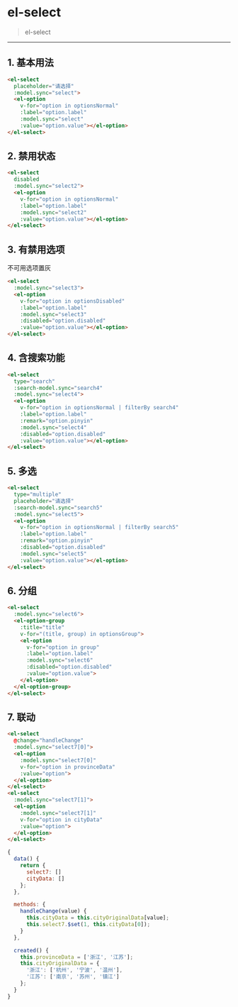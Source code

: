# el-select
> el-select

-----------

## 1. 基本用法

<el-select
  placeholder="请选择"
  :model.sync="select">
  <el-option
    v-for="option in optionsNormal"
    :label="option.label"
    :model.sync="select"
    :value="option.value"></el-option>
</el-select>


```html
<el-select
  placeholder="请选择"
  :model.sync="select">
  <el-option
    v-for="option in optionsNormal"
    :label="option.label"
    :model.sync="select"
    :value="option.value"></el-option>
</el-select>
```
## 2. 禁用状态

<el-select
  disabled
  :model.sync="select2">
  <el-option
    v-for="option in optionsNormal"
    :label="option.label"
    :model.sync="select2"
    :value="option.value"></el-option>
</el-select>

```html
<el-select
  disabled
  :model.sync="select2">
  <el-option
    v-for="option in optionsNormal"
    :label="option.label"
    :model.sync="select2"
    :value="option.value"></el-option>
</el-select>
```

## 3. 有禁用选项
不可用选项置灰


<el-select
  :model.sync="select3">
  <el-option
    v-for="option in optionsDisabled"
    :label="option.label"
    :model.sync="select3"
    :disabled="option.disabled"
    :value="option.value"></el-option>
</el-select>

```html
<el-select
  :model.sync="select3">
  <el-option
    v-for="option in optionsDisabled"
    :label="option.label"
    :model.sync="select3"
    :disabled="option.disabled"
    :value="option.value"></el-option>
</el-select>
```

## 4. 含搜索功能


<el-select
  type="search"
  :search-model.sync="search4"
  :model.sync="select4">
  <el-option
    v-for="option in optionsNormal | filterBy search4"
    :label="option.label"
    :remark="option.pinyin"
    :model.sync="select4"
    :disabled="option.disabled"
    :value="option.value"></el-option>
</el-select>

```html
<el-select
  type="search"
  :search-model.sync="search4"
  :model.sync="select4">
  <el-option
    v-for="option in optionsNormal | filterBy search4"
    :label="option.label"
    :remark="option.pinyin"
    :model.sync="select4"
    :disabled="option.disabled"
    :value="option.value"></el-option>
</el-select>
```

## 5. 多选

<el-select
  type="multiple"
  placeholder="请选择"
  :search-model.sync="search5"
  :model.sync="select5">
  <el-option
    v-for="option in optionsNormal | filterBy search5"
    :label="option.label"
    :remark="option.pinyin"
    :disabled="option.disabled"
    :model.sync="select5"
    :value="option.value"></el-option>
</el-select>


```html
<el-select
  type="multiple"
  placeholder="请选择"
  :search-model.sync="search5"
  :model.sync="select5">
  <el-option
    v-for="option in optionsNormal | filterBy search5"
    :label="option.label"
    :remark="option.pinyin"
    :disabled="option.disabled"
    :model.sync="select5"
    :value="option.value"></el-option>
</el-select>

```
## 6. 分组


<el-select
  :model.sync="select6">
  <el-option-group
    :title="title"
    v-for="(title, group) in optionsGroup">
    <el-option
      v-for="option in group"
      :label="option.label"
      :model.sync="select6"
      :disabled="option.disabled"
      :value="option.value">
    </el-option>
  </el-option-group>
</el-select>


```html
<el-select
  :model.sync="select6">
  <el-option-group
    :title="title"
    v-for="(title, group) in optionsGroup">
    <el-option
      v-for="option in group"
      :label="option.label"
      :model.sync="select6"
      :disabled="option.disabled"
      :value="option.value">
    </el-option>
  </el-option-group>
</el-select>
```


## 7. 联动

<p v-text="select7 | json"></p>
<el-select
  @change="handleChange"
  :model.sync="select7[0]">
  <el-option
    v-for="option in provinceData"
    :model.sync="select7[0]"
    :value="option">
  </el-option>
</el-select>
<el-select
  :model.sync="select7[1]">
  <el-option
    v-for="option in cityData"
    :model.sync="select7[1]"
    :value="option">
  </el-option>
</el-select>

```html
<el-select
  @change="handleChange"
  :model.sync="select7[0]">
  <el-option
    :model.sync="select7[0]"
    v-for="option in provinceData"
    :value="option">
  </el-option>
</el-select>
<el-select
  :model.sync="select7[1]">
  <el-option
    :model.sync="select7[1]"
    v-for="option in cityData"
    :value="option">
  </el-option>
</el-select>
```

```javascript
{
  data() {
    return {
      select7: []
      cityData: []
    };
  },

  methods: {
    handleChange(value) {
      this.cityData = this.cityOriginalData[value];
      this.select7.$set(1, this.cityData[0]);
    }
  },

  created() {
    this.provinceData = ['浙江', '江苏'];
    this.cityOriginalData = {
      '浙江': ['杭州', '宁波', '温州'],
      '江苏': ['南京', '苏州', '镇江']
    };
  }
}
```
